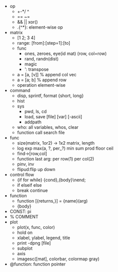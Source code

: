 -   op
    -   +-*/ ^
    -   == ~=
    -   && || xor()
    -   .{^*}: element-wise op
-   matrix
    -   [1 2; 3 4]
    -   range: [from]:[step=1]:[to]
    -   func
        -   ones, zeroes, eye(id mat) (row, col=row)
        -   rand, randn(dist)
        -   magic
        -   ': transpose
    -   a = [a, [v]] % append col vec
    -   a = [a; b] % append row
    -   operation element-wise
-   command
    -   disp, sprintf, format {short, long}
    -   hist
    -   sys
        -   pwd, ls, cd
        -   load, save [file] [var] [-ascii]
        -   addpath
    -   who: all variables, whos, clear
    -   function call search file
-   func
    -   size(matrix, 1or2) -> 1x2 matrix, length
    -   log exp max(a, ?, per_?) min sum prod floor ceil
    -   find->[row,col]
    -   function last arg: per row(1) per col(2)
    -   pinv, inv
    -   flipud:flip up down
-   control flow
    -   {if for while} {cond},{body}\nend;
    -   if elseif else
    -   break continue
-   function
    -   function [{returns,}] = {name}(arg)
    -   {body}
-   CONST: pi
-   % COMMENT
-   plot
    -   plot(x, func, color)
    -   hold on
    -   xlabel, ylabel, legend, title
    -   print -dpng [file]
    -   subplot
    -   axis
    -   imagesc([mat], colorbar, colormap gray)
-   @function: function pointer
